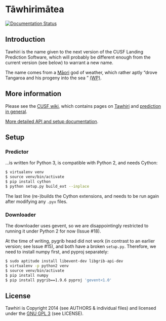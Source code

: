 # T&#257;whirim&#257;tea

[![Documentation Status](https://readthedocs.org/projects/tawhiri/badge/?version=latest)](https://readthedocs.org/projects/tawhiri/?badge=latest)

## Introduction

Tawhiri is the name given to the next version of the CUSF Landing Prediction
Software, which will probably be different enough from the current version
(see below) to warrant a new name.

The name comes from a
[M&#257;ori](http://en.wikipedia.org/wiki/M%C4%81ori_people)
god of weather, which rather aptly
&ldquo;drove Tangaroa and his progeny into the sea &rdquo;
[(WP)](http://en.wikipedia.org/wiki/Tawhiri).

## More information

Please see the [CUSF wiki](http://www.cusf.co.uk/wiki/), which contains pages
on [Tawhiri](http://www.cusf.co.uk/wiki/tawhiri:start) and [prediction in
general](http://www.cusf.co.uk/wiki/landing_predictor).

[More detailed API and setup documentation](http://tawhiri.cusf.co.uk/).

## Setup

### Predictor

…is written for Python 3, is compatible with Python 2, and needs Cython:

```bash
$ virtualenv venv
$ source venv/bin/activate
$ pip install cython
$ python setup.py build_ext --inplace
```

The last line (re-)builds the Cython extensions, and needs to be run again
after modifying any `.pyx` files.


### Downloader

The downloader uses gevent, so we are disappointingly restricted to running
it under Python 2 for now (Issue #18).

At the time of writing, pygrib head did not work (in contrast to an earlier
version; see Issue #15), and both have a broken `setup.py`. Therefore, we
need to install numpy first, and pyproj separately:

```bash
$ sudo aptitude install libevent-dev libgrib-api-dev
$ virtualenv -p python2 venv
$ source venv/bin/activate
$ pip install numpy
$ pip install pygrib==1.9.6 pyproj 'gevent<1.0'
```

## License

Tawhiri is Copyright 2014 (see AUTHORS & individual files) and licensed under
the [GNU GPL 3](http://gplv3.fsf.org/) (see LICENSE).
